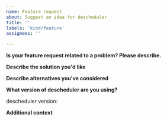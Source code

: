 ```yaml
---
name: Feature request
about: Suggest an idea for descheduler
title: ''
labels: 'kind/feature'
assignees: ''

---
```


<!-- Please answer these questions before submitting your feature request. Thanks! -->

**Is your feature request related to a problem? Please describe.**
<!-- A clear and concise description of what the problem is. Ex. I'm always frustrated when [...] -->

**Describe the solution you'd like**
<!-- A clear and concise description of what you want to happen. -->

**Describe alternatives you've considered**
<!-- A clear and concise description of any alternative solutions or features you've considered. -->

**What version of descheduler are you using?**

descheduler version:

**Additional context**
<!-- Add any other context or screenshots about the feature request here. -->
